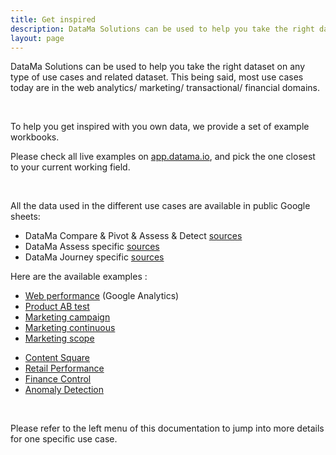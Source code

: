 ```yaml
---
title: Get inspired
description: DataMa Solutions can be used to help you take the right dataset on any type of use cases and related dataset.
layout: page
---
```


DataMa Solutions can be used to help you take the right dataset on any type of use cases and related dataset.
This being said, most use cases today are in the web analytics/ marketing/ transactional/ financial domains.

<br>

To help you get inspired with you own data, we provide a set of example workbooks.

Please check all live examples on <a href="https://app.datama.io/" target="_blank">app.datama.io</a>, and pick the one closest to your current working field.





<br>

All the data used in the different use cases are available in public Google sheets:
* DataMa Compare & Pivot & Assess & Detect [sources](https://docs.google.com/spreadsheets/d/1bNEeqm5CfpPmYPr_t4ff1xcJkSBKoVvwJd4vKB0sDzs/edit#gid=0)
* DataMa Assess specific [sources](https://docs.google.com/spreadsheets/d/1VJJ2j5ldrSfvLQatd9SAikIJX_2dhBgDCjkdX_oUgB4/edit#gid=0)
* DataMa Journey specific [sources](https://docs.google.com/spreadsheets/d/1Z2JovUx_q7uLR2iy_fukiJWpIrA1o5wfvfnaHQUgBE4/edit#gid=0)


Here are the available examples : 
* [Web performance]({{site.url}}/{{site.baseurl}}/core_app/new/interface/homepage/get_inspired/web_performance_GA.html) (Google Analytics)
* [Product AB test]({{site.url}}/{{site.baseurl}}/core_app/new/interface/homepage/get_inspired/product_AB_test.html)
* [Marketing campaign]({{site.url}}/{{site.baseurl}}/core_app/new/interface/homepage/get_inspired/marketing_campaign.html)
* [Marketing continuous]({{site.url}}/{{site.baseurl}}/core_app/new/interface/homepage/get_inspired/marketing_continuous.html)
* [Marketing scope]({{site.url}}/{{site.baseurl}}/core_app/new/interface/homepage/get_inspired/marketing_scope.html)
<!-- * [Acquisition display with budget]({{site.url}}/{{site.baseurl}}/core_app/new/interface/homepage/get_inspired/acquisition_display.html) -->
* [Content Square]({{site.url}}/{{site.baseurl}}/core_app/new/interface/homepage/get_inspired/Content_CS.html)
* [Retail Performance]({{site.url}}/{{site.baseurl}}/core_app/new/interface/homepage/get_inspired/retail_performance.html)
* [Finance Control]({{site.url}}/{{site.baseurl}}/core_app/new/interface/homepage/get_inspired/finance_controlling.html)
* [Anomaly Detection]({{site.url}}/{{site.baseurl}}/core_app/new/interface/homepage/get_inspired/anomaly_detection.html)


<br>

Please refer to the left menu of this documentation to jump into more details for one specific use case.


